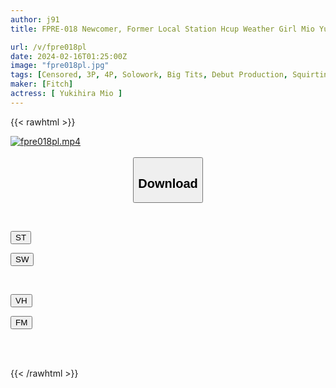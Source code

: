 ```yaml
---
author: j91
title: FPRE-018 Newcomer, Former Local Station Hcup Weather Girl Mio Yukihira AV Debut! The Beautiful Body Of A Young Lady Ejaculates In The First Shoot

url: /v/fpre018pl
date: 2024-02-16T01:25:00Z
image: "fpre018pl.jpg"
tags: [Censored, 3P, 4P, Solowork, Big Tits, Debut Production, Squirting, Anchorwoman	]
maker: [Fitch]
actress: [ Yukihira Mio ]
---
```



{{< rawhtml >}}

<div class="video" data-videoid="VyDAXkeo37CKeGv">
    <a href="javascript:;">
        <img src="/v/fpre018pl/fpre018pl.jpg" width="WIDTH" height="HEIGHT" alt="fpre018pl.mp4" loading="lazy">
    </a>
</div>

<script type="text/javascript" src="https://j91.asia/asset/on-demand-st.js"></script>

<br>
  <link rel="stylesheet" href="https://j91.asia/asset/bs5.css">
  
  <center>
  <button class="btn btn-primary" type="button" data-bs-toggle="collapse" data-bs-target=".multi-collapse" aria-expanded="false" aria-controls="multiCollapseExample1 multiCollapseExample2"><h2>Download</h2></button></center>
</p>
<div class="row">
  <div class="col">
    <div class="collapse multi-collapse" id="multiCollapseExample1">
      <div class="card card-body">
	      	      <br>
<div class="buttons">  
<p><a href="https://streamtape.to/v/VyDAXkeo37CKeGv" target="_blank"><button class="btn-hover color-3"><i class="fa fa-download"></i> ST</button></a></p>
<p><a href="https://cdnwish.com/3fkgh8ih60k3" target="_blank"><button class="btn-hover color-2"><i class="fa fa-download"></i> SW</button></a></p></div>
    </div>
  </div>
</div>
  <div class="col">
    <div class="collapse multi-collapse" id="multiCollapseExample2">
      <div class="card card-body">
	      <br>
<div class="buttons">
<p><a href="javascript:;" target="_blank"><button class="btn-hover color-9"><i class="fa fa-download"></i> VH</button></a></p>
<p><a href="javascript:;"><button class="btn-hover color-8"><i class="fa fa-download"></i> FM</button></a></p></div>
<br><br>
      </div>
    </div>
  </div>
</div>

{{< /rawhtml >}}